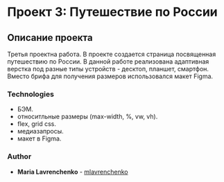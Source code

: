 # Проект 3: Путешествие по России

## Описание проекта
Третья проектна работа.
В проекте создается страница посвященная путешествию по России. В данной работе реализована адаптивная верстка под разные типы устройств - десктоп, планшет, смартфон. Вместо брифа для получения размеров использовался макет Figma.

### Technologies
* БЭМ.
* относитльные размеры (max-width, %, vw, vh).
* flex, grid css.
* медиазапросы.
* макет в Figma.

### Author

* **Maria Lavrenchenko** - [mlavrenchenko](https://github.com/mlavrenchenko)
